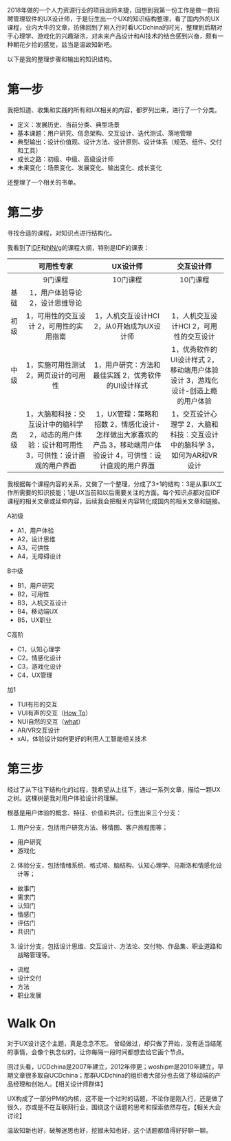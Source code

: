 2018年做的一个人力资源行业的项目出师未捷，回想到我第一份工作是做一款招聘管理软件的UX设计师，于是衍生出一个UX的知识结构整理，看了国内外的UX课程，业内大牛的文章，彷佛回到了刚入行时看UCDchina的时光，整理到后期对于心理学、游戏化的兴趣渐浓，对未来产品设计和AI技术的结合感到兴奋，颇有一种朝花夕拾的感觉，兹当是温故知新吧。

以下是我的整理步骤和输出的知识结构。
# 第一步
我把知道、收集和实践的所有和UX相关的内容，都罗列出来，进行了一个分类。
* 定义：发展历史、当前分类、典型场景
* 基本课题：用户研究、信息架构、交互设计、迭代测试、落地管理
* 典型输出：设计价值观、设计方法、设计原则、设计体系（规范、组件、交付和工具）
* 成长之路：初级、中级、高级设计师
* 未来变化：场景变化、发展变化、输出变化、成长变化

还整理了一个相关的书单。
# 第二步
寻找合适的课程，对知识点进行结构化。

我看到了[IDF](https://www.interaction-design.org/)和[NN/g](https://www.nngroup.com/training/)的课程大纲，特别是IDF的课表：

|    | **可用性专家**   | **UX设计师**   | **交互设计师**   | 
|:----|:----:|:----:|:----:|
|    | 9门课程 | 10门课程 | 10门课程 | 
| 基础 | 1，用户体验导论  2，设计思维导论 |    |    | 
| 初级 | 1，可用性的交互设计  2，可用性的实用指南 | 1，人机交互设计HCI  2，从0开始成为UX设计师   | 1，人机交互设计HCI  2，可用性的交互设计 | 
| 中级 | 1，实施可用性测试  2，网页设计的可用性 | 1，用户研究：方法和最佳实践  2，优秀软件的UI设计样式 | 1，优秀软件的UI设计样式  2，移动端用户体验设计 3，游戏化设计-创造上瘾的用户体验 | 
| 高级 | 1，大脑和科技：交互设计中的脑科学  2，动态的用户体验：设计和可用性  3，可供性：设计直观的用户界面   | 1，UX管理：策略和招数  2，情感化设计-怎样做出大家喜欢的产品  3，移动端用户体验设计  4，可供性：设计直观的用户界面   | 1，交互设计心理学  2，大脑和科技：交互设计中的脑科学  3，如何为AR和VR设计   | 


我根据每个课程内容的关系，又做了一个整理，分成了3+1的结构：3是从事UX工作所需要的知识技能；1是UX当前和以后需要关注的方面。每个知识点都对应IDF课程的相关文章或延伸内容，后续我会把相关内容转化成国内的相关文章和链接。

A初级
* A1，用户体验
* A2，设计思维
* A3，可供性
* A4，无障碍设计

B中级
* B1，用户研究
* B2，可用性
* B3，人机交互设计
* B4，移动端UX
* B5，UX职业

C高阶
* C1，认知心理学
* C2，情感化设计
* C3，游戏化设计
* C4，UX管理

加1
* TUI有形的交互
* VUI有声的交互（[How To](https://www.interaction-design.org/literature/article/how-to-design-voice-user-interfaces)）
* NUI自然的交互（[what](https://www.interaction-design.org/literature/article/natural-user-interfaces-what-are-they-and-how-do-you-design-user-interfaces-that-feel-natural)）
* AR/VR交互设计
* xAI，体验设计如何更好的利用人工智能相关技术

# 第三步
经过了从下往下结构化的过程，我希望从上往下，通过一系列文章，描绘一颗UX之树。这棵树是我对用户体验设计的理解。

根基是用户体验的概念、特征、价值和共识，衍生出来三个分支：
1. 用户分支，包括用户研究方法、移情图、客户旅程图等；
  * 用户研究
  * 游戏化
2. 体验分支，包括情绪系统、格式塔、脑结构、认知心理学、马斯洛和情感化设计等；
  * 故事门
  * 需求门
  * 认知门
  * 情感门
  * 评估门
  * 共识门
3. 设计分支，包括设计思维、交互设计、方法论、交付物、作品集、职业道路和战略管理等。
  * 流程
  * 设计交付
  * 方法
  * 职业发展

# Walk On
对于UX设计这个主题，真是念念不忘。
曾经做过，却只做了开始，没有适当结尾的事情，会像个执念似的，让你每隔一段时间都想去给它画个节点。

回过头看，UCDchina是2007年建立，2012年停更；woshipm是2010年建立，早期文章很多取自UCDchina；那群UCDchina的组织者大部分也去做了移动端的产品经理和创始人。【相关设计师群体】

UX构成了一部分PM的内核，这不是一个过时的话题，不论你是刚入行，还是做了很久，亦或是不在互联网行业，围绕这个话题的思考和探索依然存在。【相关大会讨论】

温故知新也好，破解迷思也好，挖掘未知也好，这个话题都值得好好聊一聊。

